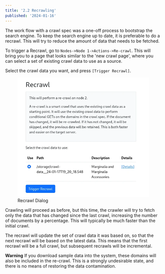 ```yaml
---
title: '2.2 Recrawling'
published: '2024-01-16'
---
```


The work flow with a crawl spec was a one-off process to bootstrap the search engine.  To keep the search engine up to date,
it is preferable to do a recrawl.  This will try to reduce the amount of data that needs to be fetched.

To trigger a Recrawl, go to `Nodes->Node 1->Actions->Re-crawl`.  This will bring you to a page that looks similar to the 'new crawl page', where you can select a set of existing crawl data to use as a source.  

Select the crawl data you want, and press `[Trigger Recrawl]`. 

<figure>
    <img src="recrawl.webp">
    <figcaption>Recrawl Dialog</figcaption>
</figure>

Crawling will proceed as before, but this time, the crawler will try to fetch only the data that has changed since the last crawl, increasing the number of documents by a percentage.  This will typically be much faster than the initial crawl.

The recrawl will update the set of crawl data it was based on, so that the next recrawl will be based on the latest data.  This means that the first recrawl will be a full crawl, but subsequent recrawls will be incremental.

**Warning** If you download sample data into the system, these domains will also be included in the re-crawl.  This is a strongly undesirable state, and there is no means of restoring the data contamination.

